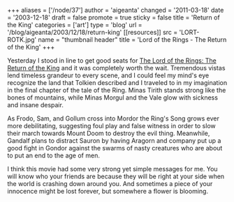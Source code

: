 +++
aliases = ['/node/37']
author = 'aigeanta'
changed = '2011-03-18'
date = '2003-12-18'
draft = false
promote = true
sticky = false
title = 'Return of the King'
categories = ['art']
type = 'blog'
url = '/blog/aigeanta/2003/12/18/return-king'
[[resources]]
  src = 'LORT-ROTK.jpg'
  name = "thumbnail header"
  title = 'Lord of the Rings - The Return of the King'
+++
<p>Yesterday I stood in line to get good seats for <a href="http://imdb.com/title/tt0167260/">The Lord of the Rings: The Return of the King</a> and it was completely worth the wait. Tremendous vistas lend timeless grandeur to every scene, and I could feel my mind's eye recognize the land that Tolkien described and I traveled to in my imagination in the final chapter of the tale of the Ring. Minas Tirith stands strong like the bones of mountains, while Minas Morgul and the Vale glow with sickness and insane despair. </p>
<p>As Frodo, Sam, and Gollum cross into Mordor the Ring's Song grows ever more debilitating, suggesting foul play and false witness in order to slow their march towards Mount Doom to destroy the evil thing. Meanwhile, Gandalf plans to distract Sauron by having Aragorn and company put up a good fight in Gondor against the swarms of nasty creatures who are about to put an end to the age of men.</p><p>I think this movie had some very strong yet simple messages for me. You will know who your friends are because they will be right at your side when the world is crashing down around you. And sometimes a piece of your innocence might be lost forever, but somewhere a flower is blooming.</p>


